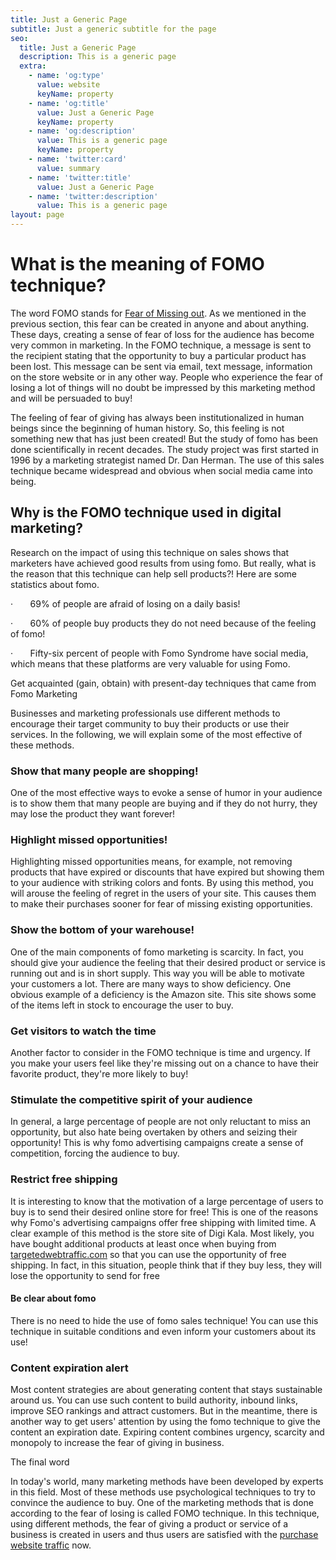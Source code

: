```yaml
---
title: Just a Generic Page
subtitle: Just a generic subtitle for the page
seo:
  title: Just a Generic Page
  description: This is a generic page
  extra:
    - name: 'og:type'
      value: website
      keyName: property
    - name: 'og:title'
      value: Just a Generic Page
      keyName: property
    - name: 'og:description'
      value: This is a generic page
      keyName: property
    - name: 'twitter:card'
      value: summary
    - name: 'twitter:title'
      value: Just a Generic Page
    - name: 'twitter:description'
      value: This is a generic page
layout: page
---
```

# What is the meaning of FOMO technique?

The word FOMO stands for [Fear of Missing out](https://en.wikipedia.org/wiki/Fear_of_missing_out). As we mentioned in the previous section, this fear can be created in anyone and
about anything. These days, creating a sense of fear of loss for the audience
has become very common in marketing. In the FOMO technique, a message is sent
to the recipient stating that the opportunity to buy a particular product has
been lost. This message can be sent via email, text message, information on the
store website or in any other way. People who experience the fear of losing a
lot of things will no doubt be impressed by this marketing method and will be
persuaded to buy!

The feeling of fear of giving has always been
institutionalized in human beings since the beginning of human history. So, this
feeling is not something new that has just been created! But the study of fomo has
been done scientifically in recent decades. The study project was first started
in 1996 by a marketing strategist named Dr. Dan Herman. The use of this sales
technique became widespread and obvious when social media came into being.

## Why is the FOMO technique used in digital marketing?

Research on the impact of using this technique on sales
shows that marketers have achieved good results from using fomo. But really,
what is the reason that this technique can help sell products?! Here are some
statistics about fomo.

·      
69% of people are afraid of
losing on a daily basis!

·      
60% of people buy products
they do not need because of the feeling of fomo!

·      
Fifty-six percent of people
with Fomo Syndrome have social media, which means that these platforms are very
valuable for using Fomo.

Get acquainted (gain, obtain) with present-day techniques
that came from Fomo Marketing

Businesses and marketing professionals use different methods
to encourage their target community to buy their products or use their
services. In the following, we will explain some of the most effective of these
methods.

### Show that many people are shopping!

One of the most effective ways to evoke a sense of humor in
your audience is to show them that many people are buying and if they do not
hurry, they may lose the product they want forever!

### Highlight missed opportunities!

Highlighting missed opportunities means, for example, not
removing products that have expired or discounts that have expired but showing
them to your audience with striking colors and fonts. By using this method, you
will arouse the feeling of regret in the users of your site. This causes them
to make their purchases sooner for fear of missing existing opportunities.

### Show the bottom of your warehouse!

One of the main components of fomo marketing is scarcity. In
fact, you should give your audience the feeling that their desired product or
service is running out and is in short supply. This way you will be able to
motivate your customers a lot. There are many ways to show deficiency. One
obvious example of a deficiency is the Amazon site. This site shows some of the
items left in stock to encourage the user to buy.

### Get visitors to watch the time

Another factor to consider in the FOMO technique is time and
urgency. If you make your users feel like they're missing out on a chance to
have their favorite product, they're more likely to buy!

### Stimulate the competitive spirit of your audience

In general, a large percentage of people are not only
reluctant to miss an opportunity, but also hate being overtaken by others and
seizing their opportunity! This is why fomo advertising campaigns create a
sense of competition, forcing the audience to buy.

### Restrict free shipping

It is interesting to know that the motivation of a large
percentage of users to buy is to send their desired online store for free! This
is one of the reasons why Fomo's advertising campaigns offer free shipping with
limited time. A clear example of this method is the store site of Digi Kala.
Most likely, you have bought additional products at least once when buying from
[targetedwebtraffic.com](https://www.targetedwebtraffic.com/?p=56) so that you can use the opportunity of free shipping. In fact, in this
situation, people think that if they buy less, they will lose the opportunity
to send for free

#### Be clear about fomo

There is no need to hide the use of fomo sales technique!
You can use this technique in suitable conditions and even inform your
customers about its use!

### Content expiration alert

Most content strategies are about generating content that
stays sustainable around us. You can use such content to build authority,
inbound links, improve SEO rankings and attract customers. But in the meantime,
there is another way to get users' attention by using the fomo technique to
give the content an expiration date. Expiring content combines urgency,
scarcity and monopoly to increase the fear of giving in business.

The final word

In today's world, many marketing methods have been developed
by experts in this field. Most of these methods use psychological techniques to
try to convince the audience to buy. One of the marketing methods that is done
according to the fear of losing is called FOMO technique. In this technique,
using different methods, the fear of giving a product or service of a business
is created in users and thus users are satisfied with the [purchase website traffic](https://www.targetedwebtraffic.com/) now.
